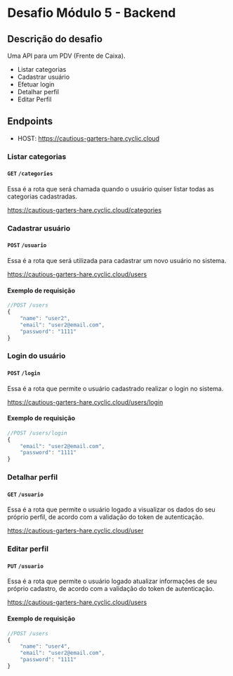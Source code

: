 
# Desafio Módulo 5 - Backend

## Descrição do desafio

Uma API para um PDV (Frente de Caixa).

- Listar categorias
- Cadastrar usuário
- Efetuar login
- Detalhar perfil
- Editar Perfil


## **Endpoints**

- HOST: https://cautious-garters-hare.cyclic.cloud

### **Listar categorias**

#### `GET` `/categories `

Essa é a rota que será chamada quando o usuário quiser listar todas as categorias cadastradas.

https://cautious-garters-hare.cyclic.cloud/categories

### **Cadastrar usuário**

#### `POST` `/usuario`

Essa é a rota que será utilizada para cadastrar um novo usuário no sistema.

https://cautious-garters-hare.cyclic.cloud/users

#### **Exemplo de requisição**

```javascript
//POST /users
{
    "name": "user2",
    "email": "user2@email.com",
    "password": "1111"
}
```


### **Login do usuário**

#### `POST` `/login`

Essa é a rota que permite o usuário cadastrado realizar o login no sistema.

https://cautious-garters-hare.cyclic.cloud/users/login

#### **Exemplo de requisição**

```javascript
//POST /users/login
{
    "email": "user2@email.com",
    "password": "1111"
}
```

### **Detalhar perfil**

#### `GET` `/usuario`

Essa é a rota que permite o usuário logado a visualizar os dados do seu próprio perfil, de acordo com a validação do token de autenticação.

https://cautious-garters-hare.cyclic.cloud/user

### **Editar perfil**

#### `PUT` `/usuario`

Essa é a rota que permite o usuário logado atualizar informações de seu próprio cadastro, de acordo com a validação do token de autenticação.

https://cautious-garters-hare.cyclic.cloud/users

#### **Exemplo de requisição**

```javascript
//POST /users
{
    "name": "user4",
    "email": "user2@email.com",
    "password": "1111"
}
```